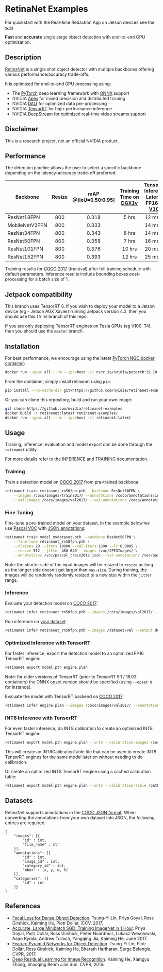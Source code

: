 # RetinaNet Examples

For quickstart with the Real-time Redaction App on Jetson devices see the [wiki](https://github.com/krisk84/retinanet-examples/wiki).

**Fast** and **accurate** single stage object detection with end-to-end GPU optimization.

## Description

[RetinaNet](#references) is a single shot object detector with multiple backbones offering various performance/accuracy trade-offs.

It is optimized for end-to-end GPU processing using:
* The [PyTorch](https://pytorch.org) deep learning framework with [ONNX](https://onnx.ai) support
* NVIDIA [Apex](https://github.com/NVIDIA/apex) for mixed precision and distributed training
* NVIDIA [DALI](https://github.com/NVIDIA/DALI) for optimized data pre-processing
* NVIDIA [TensorRT](https://developer.nvidia.com/tensorrt) for high-performance inference
* NVIDIA [DeepStream](https://developer.nvidia.com/deepstream-sdk) for optimized real-time video streams support

## Disclaimer

This is a research project, not an official NVIDIA product.

## Performance

The detection pipeline allows the user to select a specific backbone depending on the latency-accuracy trade-off preferred.

Backbone | Resize | mAP @[IoU=0.50:0.95] | Training Time on [DGX1v](https://www.nvidia.com/en-us/data-center/dgx-1/) | TensorRT Inference Latency FP16 on [V100](https://www.nvidia.com/en-us/data-center/tesla-v100/) | TensorRT Inference Latency INT8 on [T4](https://www.nvidia.com/en-us/data-center/tesla-t4/)
--- | :---: | :---: | :---: | :---: | :---:
ResNet18FPN | 800 | 0.318 | 5 hrs  | 12 ms/im | 12 ms/im
MobileNetV2FPN | 800 | 0.333 | | 14 ms/im | 18 ms/im
ResNet34FPN | 800 | 0.343 | 6 hrs  | 14 ms/im | 14 ms/im
ResNet50FPN | 800 | 0.358 | 7 hrs  | 16 ms/im | 16 ms/im
ResNet101FPN | 800 | 0.376 | 10 hrs | 20 ms/im | 20 ms/im
ResNet152FPN | 800 | 0.393 | 12 hrs | 25 ms/im | 24 ms/im

Training results for [COCO 2017](http://cocodataset.org/#detection-2017) (train/val) after full training schedule with default parameters. Inference results include bounding boxes post-processing for a batch size of 1.

## Jetpack compatibility

This branch uses TensorRT 6. If you wish to deploy your model to a Jetson device (eg - Jetson AGX Xavier) running Jetpack version 4.3, then you should use this `19.10` branch of this repo.

If you are only deploying TensorRT engines on Tesla GPUs (eg V100, T4), then you should use the `master` branch.

## Installation

For best performance, we encourage using the latest [PyTorch NGC docker container](https://ngc.nvidia.com/catalog/containers/nvidia:pytorch):
```bash
docker run --gpus all --rm --ipc=host -it nvcr.io/nvidia/pytorch:19.10-py3
```

From the container, simply install retinanet using `pip`:
```bash
pip install --no-cache-dir git+https://github.com/nvidia/retinanet-examples
```

Or you can clone this repository, build and run your own image:
```bash
git clone https://github.com/nvidia/retinanet-examples
docker build -t retinanet:latest retinanet-examples/
docker run --gpus all --rm --ipc=host -it retinanet:latest
```

## Usage

Training, inference, evaluation and model export can be done through the `retinanet` utility.

For more details refer to the [INFERENCE](INFERENCE.md) and [TRAINING](TRAINING.md) documentation.

### Training

Train a detection model on [COCO 2017](http://cocodataset.org/#download) from pre-trained backbone:
```bash
retinanet train retinanet_rn50fpn.pth --backbone ResNet50FPN \
    --images /coco/images/train2017/ --annotations /coco/annotations/instances_train2017.json \
    --val-images /coco/images/val2017/ --val-annotations /coco/annotations/instances_val2017.json
```

### Fine Tuning

Fine-tune a pre-trained model on your dataset. In the example below we use [Pascal VOC](http://host.robots.ox.ac.uk/pascal/VOC/voc2012/index.html) with [JSON annotations](https://storage.googleapis.com/coco-dataset/external/PASCAL_VOC.zip):
```bash
retinanet train model_mydataset.pth --backbone ResNet50FPN \
    --fine-tune retinanet_rn50fpn.pth \
    --classes 20 --iters 10000 --val-iters 1000 --lr 0.0005 \
    --resize 512 --jitter 480 640 --images /voc/JPEGImages/ \
    --annotations /voc/pascal_train2012.json --val-annotations /voc/pascal_val2012.json
```

Note: the shorter side of the input images will be resized to `resize` as long as the longer side doesn't get larger than `max-size`. During training, the images will be randomly randomly resized to a new size within the `jitter` range.

### Inference

Evaluate your detection model on [COCO 2017](http://cocodataset.org/#download):
```bash
retinanet infer retinanet_rn50fpn.pth --images /coco/images/val2017/ --annotations /coco/annotations/instances_val2017.json
```

Run inference on [your dataset](#datasets):
```bash
retinanet infer retinanet_rn50fpn.pth --images /dataset/val --output detections.json
```

### Optimized Inference with TensorRT

For faster inference, export the detection model to an optimized FP16 TensorRT engine:
```bash
retinanet export model.pth engine.plan
```
Note: for older versions of TensorRT (prior to TensorRT 5.1 / 19.03 containers) the ONNX opset version should be specified (using `--opset 8` for instance).

Evaluate the model with TensorRT backend on [COCO 2017](http://cocodataset.org/#download):
```bash
retinanet infer engine.plan --images /coco/images/val2017/ --annotations /coco/annotations/instances_val2017.json
```

### INT8 Inference with TensorRT

For even faster inference, do INT8 calibration to create an optimized INT8 TensorRT engine:
```bash
retinanet export model.pth engine.plan --int8 --calibration-images /coco/images/val2017/
```
This will create an INT8CalibrationTable file that can be used to create INT8 TensorRT engines for the same model later on without needing to do calibration.

Or create an optimized INT8 TensorRT engine using a cached calibration table:
```bash
retinanet export model.pth engine.plan --int8 --calibration-table /path/to/INT8CalibrationTable
```

## Datasets

RetinaNet supports annotations in the [COCO JSON format](http://cocodataset.org/#format-data).
When converting the annotations from your own dataset into JSON, the following entries are required:
```
{
    "images": [{
        "id" : int,
        "file_name" : str
    }],
    "annotations": [{
        "id" : int,
        "image_id" : int, 
        "category_id" : int,
        "bbox" : [x, y, w, h]
    }],
    "categories": [{
        "id" : int
    ]}
}
```

## References

- [Focal Loss for Dense Object Detection](https://arxiv.org/abs/1708.02002).
  Tsung-Yi Lin, Priya Goyal, Ross Girshick, Kaiming He, Piotr Dollár.
  ICCV, 2017.
- [Accurate, Large Minibatch SGD: Training ImageNet in 1 Hour](https://arxiv.org/abs/1706.02677).
  Priya Goyal, Piotr Dollár, Ross Girshick, Pieter Noordhuis, Lukasz Wesolowski, Aapo Kyrola, Andrew Tulloch, Yangqing Jia, Kaiming He.
  June 2017.
- [Feature Pyramid Networks for Object Detection](https://arxiv.org/abs/1612.03144).
  Tsung-Yi Lin, Piotr Dollár, Ross Girshick, Kaiming He, Bharath Hariharan, Serge Belongie.
  CVPR, 2017.
- [Deep Residual Learning for Image Recognition](http://arxiv.org/abs/1512.03385).
  Kaiming He, Xiangyu Zhang, Shaoqing Renm Jian Sun.
  CVPR, 2016.
